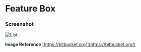 # Feature Box

### Screenshot

![List](https://user-images.githubusercontent.com/19285811/69004236-d55b9400-094a-11ea-8f12-e0570d3114ba.png)

**Image Reference** [https://bitbucket.org/](https://bitbucket.org/)
